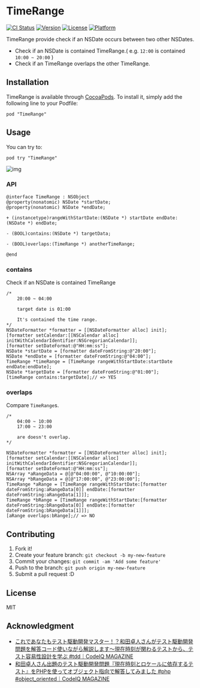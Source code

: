 # TimeRange

[![CI Status](http://img.shields.io/travis/azu/TimeRange.svg?style=flat)](https://travis-ci.org/azu/TimeRange)
[![Version](https://img.shields.io/cocoapods/v/TimeRange.svg?style=flat)](http://cocoadocs.org/docsets/TimeRange)
[![License](https://img.shields.io/cocoapods/l/TimeRange.svg?style=flat)](http://cocoadocs.org/docsets/TimeRange)
[![Platform](https://img.shields.io/cocoapods/p/TimeRange.svg?style=flat)](http://cocoadocs.org/docsets/TimeRange)

TimeRange provide check if an NSDate occurs between two other NSDates.

- Check if an NSDate is contained TimeRange.( e.g. `12:00` is contained `10:00 ~ 20:00` )
- Check if an TimeRange overlaps the other TimeRange.

## Installation

TimeRange is available through [CocoaPods](http://cocoapods.org). To install
it, simply add the following line to your Podfile:

    pod "TimeRange"


## Usage

You can try to:

```
pod try "TimeRange"
```

![img](http://monosnap.com/image/9NniA7H5i5cnpBnCnC0YU77aPnjbVY.png)

### API


```objc
@interface TimeRange : NSObject
@property(nonatomic) NSDate *startDate;
@property(nonatomic) NSDate *endDate;

+ (instancetype)rangeWithStartDate:(NSDate *) startDate endDate:(NSDate *) endDate;

- (BOOL)contains:(NSDate *) targetData;

- (BOOL)overlaps:(TimeRange *) anotherTimeRange;

@end
```

### contains

Check if an NSDate is contained TimeRange

```objc
/*
    20:00 ~ 04:00
    
    target date is 01:00
    
    It's contained the time range.
*/
NSDateFormatter *formatter = [[NSDateFormatter alloc] init];
[formatter setCalendar:[[NSCalendar alloc] initWithCalendarIdentifier:NSGregorianCalendar]];
[formatter setDateFormat:@"HH:mm:ss"];
NSDate *startDate = [formatter dateFromString:@"20:00"];
NSDate *endDate = [formatter dateFromString:@"04:00"];
TimeRange *timeRange = [TimeRange rangeWithStartDate:startDate endDate:endDate];
NSDate *targetDate = [formatter dateFromString:@"01:00"];
[timeRange contains:targetDate];// => YES
```


### overlaps

Compare `TimeRange`s.

``` objc
/*
    04:00 ~ 10:00
    17:00 ~ 23:00
    
    are doesn't overlap.
*/

NSDateFormatter *formatter = [[NSDateFormatter alloc] init];
[formatter setCalendar:[[NSCalendar alloc] initWithCalendarIdentifier:NSGregorianCalendar]];
[formatter setDateFormat:@"HH:mm:ss"];
NSArray *aRangeData = @[@"04:00:00", @"10:00:00"];
NSArray *bRangeData = @[@"17:00:00", @"23:00:00"];
TimeRange *aRange = [TimeRange rangeWithStartDate:[formatter dateFromString:aRangeData[0]] endDate:[formatter dateFromString:aRangeData[1]]];
TimeRange *bRange = [TimeRange rangeWithStartDate:[formatter dateFromString:bRangeData[0]] endDate:[formatter dateFromString:bRangeData[1]]];
[aRange overlaps:bRange];// => NO
```

## Contributing

1. Fork it!
2. Create your feature branch: `git checkout -b my-new-feature`
3. Commit your changes: `git commit -am 'Add some feature'`
4. Push to the branch: `git push origin my-new-feature`
5. Submit a pull request :D

## License

MIT

## Acknowledgment

- [これであなたもテスト駆動開発マスター！？和田卓人さんがテスト駆動開発問題を解答コード使いながら解説します～現在時刻が関わるテストから、テスト容易性設計を学ぶ #tdd｜CodeIQ MAGAZINE](https://codeiq.jp/magazine/2013/11/1475/ "これであなたもテスト駆動開発マスター！？和田卓人さんがテスト駆動開発問題を解答コード使いながら解説します～現在時刻が関わるテストから、テスト容易性設計を学ぶ #tdd｜CodeIQ MAGAZINE")
- [和田卓人さん出題のテスト駆動開発問題『現在時刻とロケールに依存するテスト』をPHPを使ってオブジェクト指向で解答してみました #php #object_oriented｜CodeIQ MAGAZINE](https://codeiq.jp/magazine/2013/11/593/ "和田卓人さん出題のテスト駆動開発問題『現在時刻とロケールに依存するテスト』をPHPを使ってオブジェクト指向で解答してみました #php #object_oriented｜CodeIQ MAGAZINE")